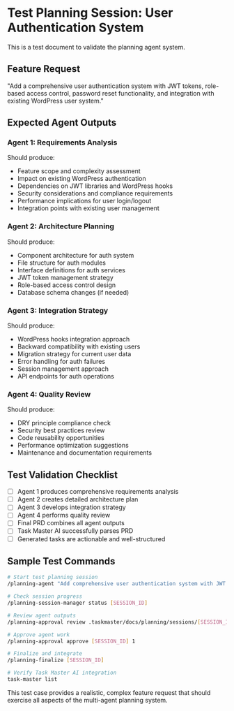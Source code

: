 # Test Planning Session: User Authentication System

This is a test document to validate the planning agent system.

## Feature Request
"Add a comprehensive user authentication system with JWT tokens, role-based access control, password reset functionality, and integration with existing WordPress user system."

## Expected Agent Outputs

### Agent 1: Requirements Analysis
Should produce:
- Feature scope and complexity assessment
- Impact on existing WordPress authentication
- Dependencies on JWT libraries and WordPress hooks
- Security considerations and compliance requirements
- Performance implications for user login/logout
- Integration points with existing user management

### Agent 2: Architecture Planning  
Should produce:
- Component architecture for auth system
- File structure for auth modules
- Interface definitions for auth services
- JWT token management strategy
- Role-based access control design
- Database schema changes (if needed)

### Agent 3: Integration Strategy
Should produce:
- WordPress hooks integration approach
- Backward compatibility with existing users
- Migration strategy for current user data
- Error handling for auth failures
- Session management approach
- API endpoints for auth operations

### Agent 4: Quality Review
Should produce:
- DRY principle compliance check
- Security best practices review
- Code reusability opportunities
- Performance optimization suggestions
- Maintenance and documentation requirements

## Test Validation Checklist

- [ ] Agent 1 produces comprehensive requirements analysis
- [ ] Agent 2 creates detailed architecture plan
- [ ] Agent 3 develops integration strategy
- [ ] Agent 4 performs quality review
- [ ] Final PRD combines all agent outputs
- [ ] Task Master AI successfully parses PRD
- [ ] Generated tasks are actionable and well-structured

## Sample Test Commands

```bash
# Start test planning session
/planning-agent "Add comprehensive user authentication system with JWT tokens and role-based access control"

# Check session progress
/planning-session-manager status [SESSION_ID]

# Review agent outputs
/planning-approval review .taskmaster/docs/planning/sessions/[SESSION_ID]/requirements-analysis.md

# Approve agent work
/planning-approval approve [SESSION_ID] 1

# Finalize and integrate
/planning-finalize [SESSION_ID]

# Verify Task Master AI integration
task-master list
```

This test case provides a realistic, complex feature request that should exercise all aspects of the multi-agent planning system.